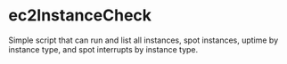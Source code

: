 # ec2InstanceCheck
Simple script that can run and list all instances, spot instances, uptime by instance type, and spot interrupts by instance type.

